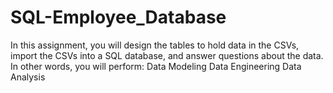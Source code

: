 # SQL-Employee_Database
In this assignment, you will design the tables to hold data in the CSVs, import the CSVs into a SQL database, and answer questions about the data. In other words, you will perform:   Data Modeling Data Engineering Data Analysis
